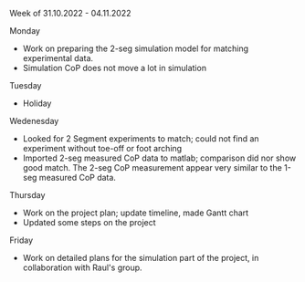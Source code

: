 Week of 31.10.2022 - 04.11.2022

Monday
- Work on preparing the 2-seg simulation model for matching experimental data. 
- Simulation CoP does not move a lot in simulation

Tuesday 
- Holiday

Wedenesday
- Looked for 2 Segment experiments to match; could not find an experiment without toe-off or foot arching
- Imported 2-seg measured CoP data to matlab; comparison did nor show good match. The 2-seg CoP measurement appear very similar to the 1-seg measured CoP data.

Thursday 
- Work on the project plan; update timeline, made Gantt chart 
- Updated some steps on the project

Friday 
- Work on detailed plans for the simulation part of the project, in collaboration with Raul's group. 
